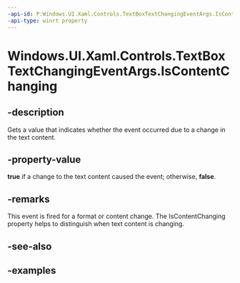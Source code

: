 ```yaml
---
-api-id: P:Windows.UI.Xaml.Controls.TextBoxTextChangingEventArgs.IsContentChanging
-api-type: winrt property
---
```


<!-- Property syntax.
public bool IsContentChanging { get; }
-->

# Windows.UI.Xaml.Controls.TextBoxTextChangingEventArgs.IsContentChanging

## -description
Gets a value that indicates whether the event occurred due to a change in the text content.

## -property-value
**true** if a change to the text content caused the event; otherwise, **false**.

## -remarks
This event is fired for a format or content change. The IsContentChanging property helps to distinguish when text content is changing.

## -see-also

## -examples

